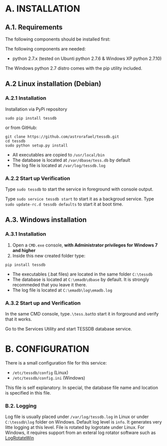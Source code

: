 # A. INSTALLATION

## A.1. Requirements

The following components should be installed first:

The following components are needed:

 * python 2.7.x (tested on Ubunti python 2.7.6 & Windows XP python 2.7.10)

The Windows python 2.7 distro comes with the pip utility included. 
    
## A.2 Linux installation (Debian)

### A.2.1 Installation

Installation via PyPi repository

  `sudo pip install tessdb`

or from GitHub:

    git clone https://github.com/astrorafael/tessdb.git
    cd tessdb
    sudo python setup.py install


* All executables are copied to `/usr/local/bin`
* The database is located at `/var/dbase/tess.db` by default
* The log file is located at `/var/log/tessdb.log`

### A.2.2 Start up Verification

Type `sudo tessdb` to start the service in foreground with console output.

Type `sudo service tessdb start` to start it as a backgroud service.
Type `sudo update-rc.d tessdb defaults` to start it at boot time.

## A.3. Windows installation

### A.3.1 Installation

1. Open a `CMD.exe` console, **with Administrator privileges for Windows 7 and higher**
2. Inside this new created folder type:

 `pip install tessdb`

* The executables (.bat files) are located in the same folder `C:\tessdb`
* The database is located at `C:\emadb\dbase` by default. It is strongly recommeded that you leave it there.
* The log file is located at `C:\emadb\log\emadb.log`

### A.3.2 Start up and Verification

In the same CMD console, type`.\tess.bat`to start it in forground and verify that it works.

Go to the Services Utility and start TESSDB database service.

# B. CONFIGURATION

There is a small configuration file for this service:

* `/etc/tessdb/config` (Linux)
* `/etc/tessdb/config.ini` (Windows)

This file is self explanatory. 
In special, the database file name and location is specified in this file.

### B.2. Logging

Log file is usually placed under `/var/log/tessdb.log` in Linux or under `C:\tessdb\log` folder on Windows. 
Default log level is `info`. It generates very litte logging at this level.
File is rotated by logrotate under Linux. 
For Windows, it requires support from an exteral log rotator software such as [LogRotateWin](http://sourceforge.net/projects/logrotatewin/)
